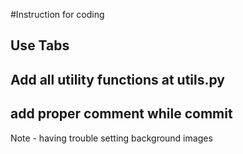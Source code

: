 #Instruction for coding

## Use Tabs
## Add all utility functions at utils.py
## add proper comment while commit


Note - having trouble setting background images